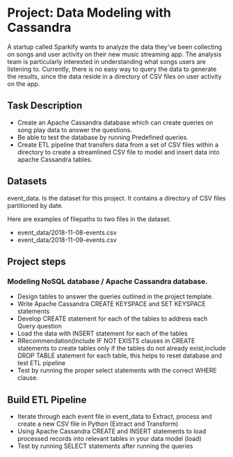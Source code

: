 # Project: Data Modeling with Cassandra
A startup called Sparkify wants to analyze the data they've been collecting on songs and user activity on their new music streaming app. The analysis team is particularly interested in understanding what songs users are listening to. Currently, there is no easy way to query the data to generate the results, since the data reside in a directory of CSV files on user activity on the app.

## Task Description 
- Create an Apache Cassandra database which can create queries on song play data to answer the questions. 
- Be able to test the database by running Predefined queries.
- Create ETL pipeline that transfers data from a set of CSV files within a directory to create a streamlined CSV file to model and insert data into apache Cassandra tables.

## Datasets
event_data. Is the dataset for this project. It contains a directory of CSV files partitioned by date.

Here are examples of filepaths to two files in the dataset.
- event_data/2018-11-08-events.csv
- event_data/2018-11-09-events.csv

## Project steps
### Modeling NoSQL database / Apache Cassandra database.
- Design tables to answer the queries outlined in the project template.
- Write Apache Cassandra CREATE KEYSPACE and SET KEYSPACE statements
- Develop CREATE statement for each of the tables to address each Query question
- Load the data with INSERT statement for each of the tables
- RRecommendation(Include IF NOT EXISTS clauses in  CREATE statements to create tables only if the tables do not already exist,include DROP TABLE statement for each table, this helps to reset database and test ETL pipeline
- Test by running the proper select statements with the correct WHERE clause. 

## Build ETL Pipeline
- Iterate through each event file in event_data to Extract, process and create a new CSV file in Python (Extract and Transform)
- Using Apache Cassandra CREATE and INSERT statements to load processed records into relevant tables in your data model (load)
- Test by running SELECT statements after running the queries
